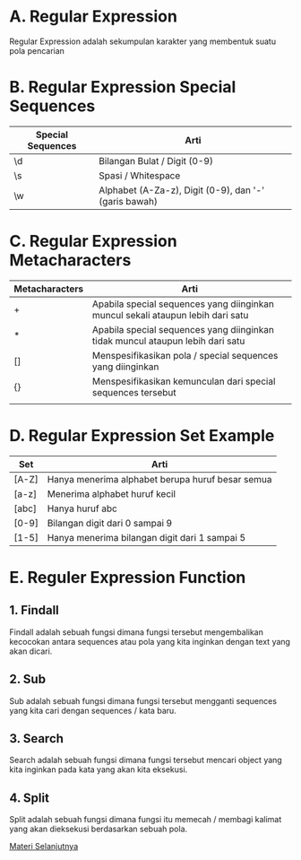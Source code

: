 # A. Regular Expression

Regular Expression adalah sekumpulan karakter yang membentuk suatu pola pencarian

# B. Regular Expression Special Sequences
| Special Sequences   | Arti                                                  |
|---------------------|-------------------------------------------------------|
| \d                  | Bilangan Bulat / Digit (0-9)                          |
| \s                  | Spasi / Whitespace                                    |
| \w                  | Alphabet (A-Za-z), Digit (0-9), dan '-' (garis bawah) |

# C. Regular Expression Metacharacters
| Metacharacters   | Arti                                                                            |
|------------------|---------------------------------------------------------------------------------|
| +                | Apabila special sequences yang diinginkan muncul sekali ataupun lebih dari satu |
| *                | Apabila special sequences yang diinginkan tidak muncul ataupun lebih dari satu  |
| []               | Menspesifikasikan pola / special sequences yang diinginkan                      |
| {}               | Menspesifikasikan kemunculan dari special sequences tersebut                    |
| |                | Pernyataan logika OR pada Regex                                                 |

# D. Regular Expression Set Example
| Set   | Arti                                             |
|-------|--------------------------------------------------|
| [A-Z] | Hanya menerima alphabet berupa huruf besar semua |
| [a-z] | Menerima alphabet huruf kecil                    |
| [abc] | Hanya huruf abc                                  |
| [0-9] | Bilangan digit dari 0 sampai 9                   |
| [1-5] | Hanya menerima bilangan digit dari 1 sampai 5    |

# E. Reguler Expression Function
## 1. Findall
Findall adalah sebuah fungsi dimana fungsi tersebut mengembalikan kecocokan antara sequences atau pola yang kita inginkan dengan text yang akan dicari.
## 2. Sub
Sub adalah sebuah fungsi dimana fungsi tersebut mengganti sequences yang kita cari dengan sequences / kata baru.
## 3. Search
Search adalah sebuah fungsi dimana fungsi tersebut mencari object yang kita inginkan pada kata yang akan kita eksekusi.
## 4. Split
Split adalah sebuah fungsi dimana fungsi itu memecah / membagi kalimat yang akan dieksekusi berdasarkan sebuah pola.

[Materi Selanjutnya](../22_scope)